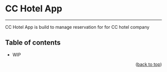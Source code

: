 # CC Hotel App
- - - -
<a name="readme-top"></a>

CC Hotel App is build to manage reservation for for CC hotel company 


## Table of contents ##
* WIP

<p align="right">(<a href="#readme-top">back to top</a>)</p>



